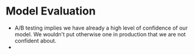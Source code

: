 # Model Evaluation

- A/B testing implies we have already a high level of confidence of our model. We wouldn't put otherwise one in production that we are not confident about.
- 
